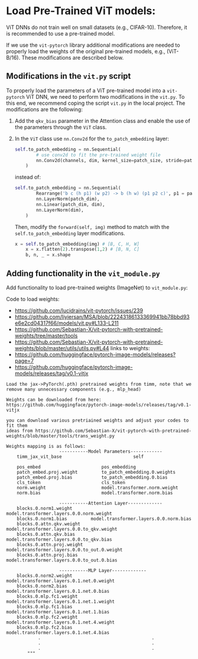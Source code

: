 # Load Pre-Trained ViT models:

ViT DNNs do not train well on small datasets (e.g., CIFAR-10). Therefore, it is recommended to use a pre-trained model.
<!-- ## Adding Functionality to Load Pre-trained Models -->
If we use the `vit-pytorch` library additional modifications are needed to properly load the weights of the original pre-trained models, e.g., (ViT-B/16). These modifications are described below.


## Modifications in the `vit.py` script
To properly load the parameters of a ViT pre-trained model into a `vit-pytorch` ViT DNN, we need to perform two modifications in the `vit.py`.
To this end, we recommend coping the script `vit.py` in the local project. The modifications are the following:

1. Add the `qkv_bias` parameter in the Attention class and enable the use of the parameters through the `ViT` class.
2. In the `ViT` class use `nn.Conv2d` for the `to_patch_embedding` layer:

    ```python
    self.to_patch_embedding = nn.Sequential(
            # use conv2d to fit the pre-trained weight file
            nn.Conv2d(channels, dim, kernel_size=patch_size, stride=patch_size)
        )
    ```
    instead of:

    ```python
    self.to_patch_embedding = nn.Sequential(
            Rearrange('b c (h p1) (w p2) -> b (h w) (p1 p2 c)', p1 = patch_height, p2 = patch_width),
            nn.LayerNorm(patch_dim),
            nn.Linear(patch_dim, dim),
            nn.LayerNorm(dim),
        )
    ```

    Then, modify the `forward(self, img)` method to match with the `self.to_patch_embedding` layer modifications.
    ```python
    x = self.to_patch_embedding(img) # [B, C, H, W]
        x = x.flatten(2).transpose(1,2) # [B, N, C]
        b, n, _ = x.shape
    ```


## Adding functionality in the `vit_module.py`

Add functionality to load pre-trained weights (ImageNet) to `vit_module.py`:

Code to load weights:
- https://github.com/lucidrains/vit-pytorch/issues/239
- https://github.com/liyiersan/MSA/blob/22243186133369941bb78bbd93e6e2cd04317f66/models/vit.py#L133-L211
- https://github.com/Sebastian-X/vit-pytorch-with-pretrained-weights/tree/master/tools
- https://github.com/Sebastian-X/vit-pytorch-with-pretrained-weights/blob/master/utils/utils.py#L44
links to weights:
- https://github.com/huggingface/pytorch-image-models/releases?page=7
- https://github.com/huggingface/pytorch-image-models/releases/tag/v0.1-vitjx

```
Load the jax->PyTorch(.pth) pretrained weights from timm, note that we remove many unnecessary components (e.g., mlp_head) 
        
Weights can be downloaded from here: https://github.com/huggingface/pytorch-image-models/releases/tag/v0.1-vitjx
    
you can download various pretriained weights and adjust your codes to fit them
ideas from https://github.com/Sebastian-X/vit-pytorch-with-pretrained-weights/blob/master/tools/trans_weight.py

Weights mapping is as follows:
                    -----------Model Parameters------------
    timm_jax_vit_base                           self

    pos_embed                       pos_embedding
    patch_embed.proj.weight         to_patch_embedding.0.weights
    patch_embed.proj.bias           to_patch_embedding.0.bias
    cls_token                       cls_token
    norm.weight                     model.transformer.norm.weight
    norm.bias                       model.transformer.norm.bias

                    -----------Attention Layer-------------
    blocks.0.norm1.weight       model.transformer.layers.0.0.norm.weight
    blocks.0.norm1.bias         model.transformer.layers.0.0.norm.bias
    blocks.0.attn.qkv.weight    model.transformer.layers.0.0.to_qkv.weight
    blocks.0.attn.qkv.bias      model.transformer.layers.0.0.to_qkv.bias
    blocks.0.attn.proj.weight   model.transformer.layers.0.0.to_out.0.weight
    blocks.0.attn.proj.bias     model.transformer.layers.0.0.to_out.0.bias

                    -----------MLP Layer-------------
    blocks.0.norm2.weight       model.transformer.layers.0.1.net.0.weight
    blocks.0.norm2.bias         model.transformer.layers.0.1.net.0.bias
    blocks.0.mlp.fc1.weight     model.transformer.layers.0.1.net.1.weight
    blocks.0.mlp.fc1.bias       model.transformer.layers.0.1.net.1.bias
    blocks.0.mlp.fc2.weight     model.transformer.layers.0.1.net.4.weight
    blocks.0.mlp.fc2.bias       model.transformer.layers.0.1.net.4.bias
            .                                          .
            .                                          .
            .                                          .
        """
```

